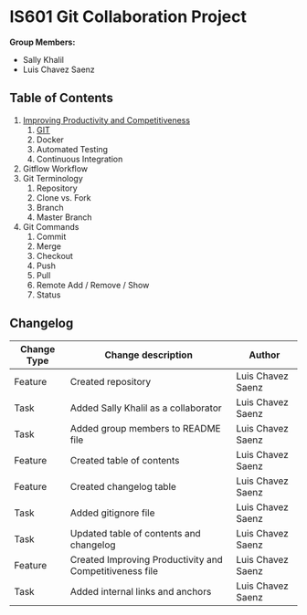 # IS601 Git Collaboration Project

**Group Members:**  
*   Sally Khalil
*   Luis Chavez Saenz

## Table of Contents
1.  [Improving Productivity and Competitiveness](/ImprovingProductivityCompetitiveness.md)
    1. [GIT](/ImprovingProductivityCompetitiveness.md#gitdefinition)
    2. Docker
    3. Automated Testing
    4. Continuous Integration
2.  Gitflow Workflow
3.  Git Terminology
    1. Repository
    2. Clone vs. Fork
    3. Branch
    4. Master Branch
4.  Git Commands
    1. Commit
    2. Merge
    3. Checkout
    4. Push
    5. Pull
    6. Remote Add / Remove / Show
    7. Status

## Changelog
**Change Type** | **Change description** | **Author**
----    |   ----    |   -----
Feature |   Created repository  | Luis Chavez Saenz
Task    |   Added Sally Khalil as a collaborator  | Luis Chavez Saenz
Task    |   Added group members to README file  | Luis Chavez Saenz
Feature |   Created table of contents  | Luis Chavez Saenz
Feature |   Created changelog table    | Luis Chavez Saenz
Task    |   Added gitignore file        | Luis Chavez Saenz
Task    |   Updated table of contents and changelog | Luis Chavez Saenz
Feature |   Created Improving Productivity and Competitiveness file | Luis Chavez Saenz
Task    |   Added internal links and anchors    | Luis Chavez Saenz
